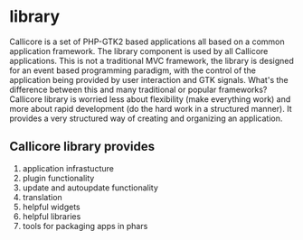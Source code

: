 library
===

 Callicore is a set of PHP-GTK2 based applications all based on a common application framework.  The
 library component is used by all Callicore applications. This is not a traditional MVC framework,
 the library is designed for an event based programming paradigm, with the control of the application
 being provided by user interaction and GTK signals.  What's the difference between this and many
 traditional or popular frameworks? Callicore library is worried less about flexibility 
 (make everything work) and more about rapid development (do the hard work in a structured manner).
 It provides a very structured way of creating and organizing an application.
 
Callicore library provides
---

 1. application infrastucture
 1. plugin functionality
 1. update and autoupdate functionality
 1. translation
 1. helpful widgets
 1. helpful libraries
 1. tools for packaging apps in phars